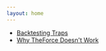 ```yaml
---
layout: home
---
```


* [Backtesting Traps](backtesting-traps/index.md)
* [Why TheForce Doesn't Work](why-theforce-doesnt-work/index.md)

